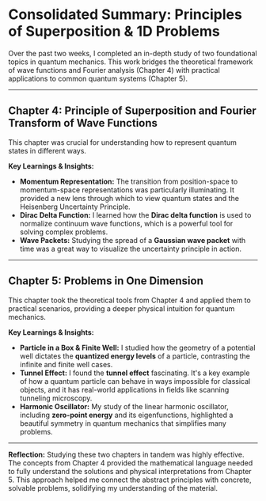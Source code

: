 # Consolidated Summary: Principles of Superposition & 1D Problems

Over the past two weeks, I completed an in-depth study of two foundational topics in quantum mechanics. This work bridges the theoretical framework of wave functions and Fourier analysis (Chapter 4) with practical applications to common quantum systems (Chapter 5).

---

## Chapter 4: Principle of Superposition and Fourier Transform of Wave Functions

This chapter was crucial for understanding how to represent quantum states in different ways.

**Key Learnings & Insights:**
* **Momentum Representation:** The transition from position-space to momentum-space representations was particularly illuminating. It provided a new lens through which to view quantum states and the Heisenberg Uncertainty Principle.
* **Dirac Delta Function:** I learned how the **Dirac delta function** is used to normalize continuum wave functions, which is a powerful tool for solving complex problems.
* **Wave Packets:** Studying the spread of a **Gaussian wave packet** with time was a great way to visualize the uncertainty principle in action.

---

## Chapter 5: Problems in One Dimension

This chapter took the theoretical tools from Chapter 4 and applied them to practical scenarios, providing a deeper physical intuition for quantum mechanics.

**Key Learnings & Insights:**
* **Particle in a Box & Finite Well:** I studied how the geometry of a potential well dictates the **quantized energy levels** of a particle, contrasting the infinite and finite well cases.
* **Tunnel Effect:** I found the **tunnel effect** fascinating. It's a key example of how a quantum particle can behave in ways impossible for classical objects, and it has real-world applications in fields like scanning tunneling microscopy.
* **Harmonic Oscillator:** My study of the linear harmonic oscillator, including **zero-point energy** and its eigenfunctions, highlighted a beautiful symmetry in quantum mechanics that simplifies many problems.

***

**Reflection:**
Studying these two chapters in tandem was highly effective. The concepts from Chapter 4 provided the mathematical language needed to fully understand the solutions and physical interpretations from Chapter 5. This approach helped me connect the abstract principles with concrete, solvable problems, solidifying my understanding of the material.
